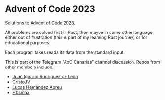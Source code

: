 # Advent of Code 2023

Solutions to [Advent of Code 2023](https://adventofcode.com/2023).

All problems are solved first in Rust, then maybe in some other language, either out of frustration (this is part of my learning Rust journey) or for educational purposes.

Each program takes reads its data from the standard input.

This is part of the Telegram "AoC Canarias" channel discussion. Repos from other members include:
* [Juan Ignacio Rodríguez de León](https://github.com/euribates/advent_of_code_2023)
* [CristoJV](https://github.com/CristoJV/aoc)
* [Lucas Hernández Abreu](https://github.com/lucashdez/AdventOfCode)
* [H0smax](https://github.com/H0smax/AoC-2023)
